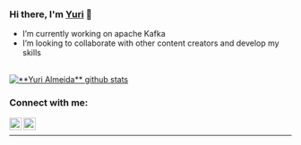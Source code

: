 ### Hi there, I'm [Yuri][pwebsite] 👋


- I’m currently working on apache Kafka
- I’m looking to collaborate with other content creators and develop my skills


<br />

<a href="https://github.com/Gurupreet">
 <img align="center" src="https://github-readme-stats.vercel.app/api?username=yuri-almeid&show_icons=true&theme=dark&line_height=18" alt="**Yuri Almeida** github stats"/>
</a>

### Connect with me:

[<img align="left" alt="codeSTACKr | LinkedIn" width="22px" src="https://cdn.jsdelivr.net/npm/simple-icons@v3/icons/linkedin.svg" />][linkedin]
[<img align="left" alt="codeSTACKr | Instagram" width="22px" src="https://cdn.jsdelivr.net/npm/simple-icons@v3/icons/instagram.svg" />][instagram]

<br />

---

[pwebsite]: https://www.yurialmeida.com/
[website]: https://github.com/yuri-almeid/Liberty-Clube
[instagram]: https://instagram.com/yuri.l.a
[linkedin]: https://www.linkedin.com/in/yuri-almeida-62bb8b14a/
